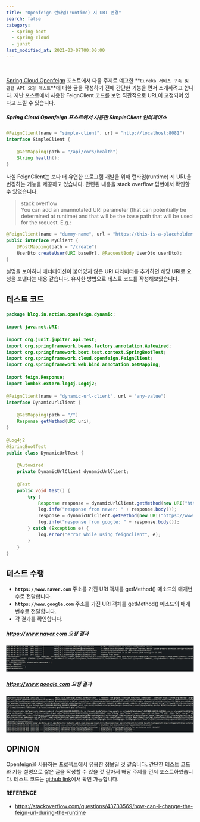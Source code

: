 ```yaml
---
title: "Openfeign 런타임(runtime) 시 URI 변경"
search: false
category:
  - spring-boot
  - spring-cloud
  - junit
last_modified_at: 2021-03-07T00:00:00
---
```


<br>

[Spring Cloud Openfeign][openfeign-blogLink] 포스트에서 다음 주제로 예고한 **`Eureka 서비스 구축 및 관련 API 요청 테스트`**에 대한 글을 작성하기 전에 간단한 기능을 먼저 소개하려고 합니다. 
지난 포스트에서 사용한 FeignClient 코드를 보면 직관적으로 URL이 고정되어 있다고 느낄 수 있습니다. 

##### Spring Cloud Openfeign 포스트에서 사용한 SimpleClient 인터페이스
```java
@FeignClient(name = "simple-client", url = "http://localhost:8081")
interface SimpleClient {

    @GetMapping(path = "/api/cors/health")
    String health();
}
```

사실 FeignClient는 보다 더 유연한 프로그램 개발을 위해 런타임(runtime) 시 URL을 변경하는 기능을 제공하고 있습니다. 
관련된 내용을 stack overflow 답변에서 확인할 수 있었습니다.

> stack overflow<br>
> You can add an unannotated URI parameter (that can potentially be determined at runtime) and that will be the base path that will be used for the request. E.g.:

```java
@FeignClient(name = "dummy-name", url = "https://this-is-a-placeholder.com")
public interface MyClient {
    @PostMapping(path = "/create")
    UserDto createUser(URI baseUrl, @RequestBody UserDto userDto);
}
```

설명을 보아하니 애너테이션이 붙어있지 않은 URI 파라미터를 추가하면 해당 URI로 요청을 보낸다는 내용 같습니다. 
유사한 방법으로 테스트 코드를 작성해보았습니다. 

## 테스트 코드
```java
package blog.in.action.openfeign.dynamic;

import java.net.URI;

import org.junit.jupiter.api.Test;
import org.springframework.beans.factory.annotation.Autowired;
import org.springframework.boot.test.context.SpringBootTest;
import org.springframework.cloud.openfeign.FeignClient;
import org.springframework.web.bind.annotation.GetMapping;

import feign.Response;
import lombok.extern.log4j.Log4j2;

@FeignClient(name = "dynamic-url-client", url = "any-value")
interface DynamicUrlClient {

    @GetMapping(path = "/")
    Response getMethod(URI uri);
}

@Log4j2
@SpringBootTest
public class DynamicUrlTest {

    @Autowired
    private DynamicUrlClient dynamicUrlClient;

    @Test
    public void test() {
        try {
            Response response = dynamicUrlClient.getMethod(new URI("https://www.naver.com"));
            log.info("response from naver: " + response.body());
            response = dynamicUrlClient.getMethod(new URI("https://www.google.com"));
            log.info("response from google: " + response.body());
        } catch (Exception e) {
            log.error("error while using feignclient", e);
        }
    }
}
```

## 테스트 수행
- **`https://www.naver.com`** 주소를 가진 URI 객체를 getMethod() 메소드의 매개변수로 전달합니다.
- **`https://www.google.com`** 주소를 가진 URI 객체를 getMethod() 메소드의 매개변수로 전달합니다.
- 각 결과를 확인합니다.

##### https://www.naver.com 요청 결과
<p align="center"><img src="/images/dynamic-uri-using-openfeign-1.JPG"></p>

##### https://www.google.com 요청 결과
<p align="center"><img src="/images/dynamic-uri-using-openfeign-2.JPG"></p>

## OPINION
Openfeign을 사용하는 프로젝트에서 유용한 정보일 것 같습니다. 
간단한 테스트 코드와 기능 설명으로 짧은 글을 작성할 수 있을 것 같아서 해당 주제를 먼저 포스트하였습니다. 
테스트 코드는 [github link][github-link]에서 확인 가능합니다.

#### REFERENCE
- <https://stackoverflow.com/questions/43733569/how-can-i-change-the-feign-url-during-the-runtime>

[openfeign-blogLink]: https://junhyunny.github.io/spring-boot/spring-cloud/spring-cloud-openfeign/
[github-link]: https://github.com/Junhyunny/action-in-blog/tree/a286ac5111bc476aa2dc44804354cb9dcf004918